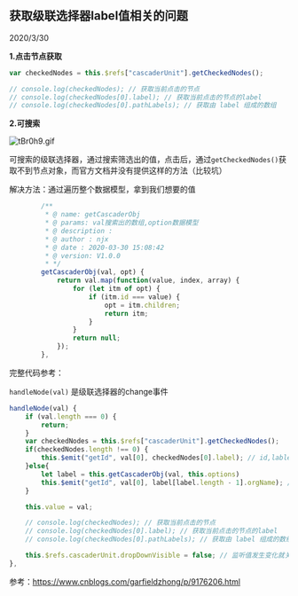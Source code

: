 ## 获取级联选择器label值相关的问题

2020/3/30

**1.点击节点获取**

```js
var checkedNodes = this.$refs["cascaderUnit"].getCheckedNodes();

// console.log(checkedNodes); // 获取当前点击的节点
// console.log(checkedNodes[0].label); // 获取当前点击的节点的label
// console.log(checkedNodes[0].pathLabels); // 获取由 label 组成的数组
```



**2.可搜索**

![tBr0h9.gif](https://s1.ax1x.com/2020/06/04/tBr0h9.gif)

可搜索的级联选择器，通过搜索筛选出的值，点击后，通过`getCheckedNodes()`获取不到节点对象，而官方文档并没有提供这样的方法（比较坑）

解决方法：通过遍历整个数据模型，拿到我们想要的值

```js
        /**
         * @ name: getCascaderObj
         * @ params: val搜索出的数组,option数据模型
         * @ description :
         * @ author : njx
         * @ date : 2020-03-30 15:08:42
         * @ version: V1.0.0
         * */
        getCascaderObj(val, opt) {
            return val.map(function(value, index, array) {
                for (let itm of opt) {
                    if (itm.id === value) {
                        opt = itm.children;
                        return itm;
                    }
                }
                return null;
            });
        },
```





完整代码参考：

 `handleNode(val)` 是级联选择器的change事件

```js
handleNode(val) {
    if (val.length === 0) {
        return;
    }
    var checkedNodes = this.$refs["cascaderUnit"].getCheckedNodes();
    if(checkedNodes.length !== 0) {
        this.$emit("getId", val[0], checkedNodes[0].label); // id,lable
    }else{
        let label = this.getCascaderObj(val, this.options)
        this.$emit("getId", val[0], label[label.length - 1].orgName); // id,lable
    }

    this.value = val;

    // console.log(checkedNodes); // 获取当前点击的节点
    // console.log(checkedNodes[0].label); // 获取当前点击的节点的label
    // console.log(checkedNodes[0].pathLabels); // 获取由 label 组成的数组

    this.$refs.cascaderUnit.dropDownVisible = false; // 监听值发生变化就关闭它
},
```

参考：https://www.cnblogs.com/garfieldzhong/p/9176206.html

